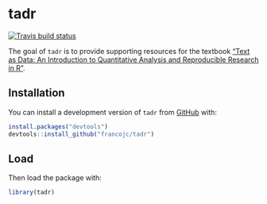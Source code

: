 
<!-- README.md is generated from README.Rmd. Please edit that file -->

# tadr

<!-- badges: start -->

[![Travis build
status](https://travis-ci.org/francojc/tadr.svg?branch=master)](https://travis-ci.org/francojc/tadr)
<!-- badges: end -->

The goal of `tadr` is to provide supporting resources for the textbook
[“Text as Data: An Introduction to Quantitative Analysis and
Reproducible Research in R”](https://francojc.github.io/tad/).

## Installation

<!-- You can install the released version of tadr from [CRAN](https://CRAN.R-project.org) with: -->

You can install a development version of `tadr` from
[GitHub](https://github.com/) with:

``` r
install.packages("devtools")
devtools::install_github("francojc/tadr")
```

## Load

Then load the package with:

``` r
library(tadr)
```
